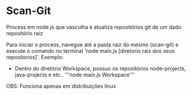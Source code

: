 # Scan-Git
Process em node.js que vasculha e atualiza repositórios git de um dado repositório raiz

Para iniciar o process, navegue até a pasta raiz do mesmo (scan-git) e execute o comando no terminal  'node main.js [diretorio raiz dos seus repositorios]'.
Exemplo: 
- Dentro do diretório Workspace, possuo os repositórios node-projects, java-projects e etc..
'''node main.js Workspace'''

OBS: Funciona apenas em distribuições linux

